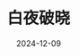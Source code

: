 ---
layout: movie-review
title: 白夜破晓
description: >
  很困惑，吴征的U盘到底是什么时候到警方手里的？黑社会头目不惜犯下滔天罪行栽赃原因竟然是“她怀了我今生唯一一个孩子”…
category: 剧集
img: assets/img/movie/2024/bai_ye_po_xiao.webp
star: 1
date: 2024-12-09
---